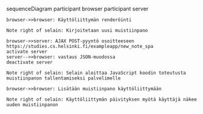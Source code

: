 sequenceDiagram
    participant browser
    participant server

    browser->>browser: Käyttöliittymän renderöinti

    Note right of selain: Kirjoitetaan uusi muistiinpano

    browser->>server: AJAX POST-pyyntö osoitteeseen https://studies.cs.helsinki.fi/exampleapp/new_note_spa
    activate server
    server-->>browser: vastaus JSON-muodossa
    deactivate server

    Note right of selain: Selain aloittaa JavaScript koodin toteutusta muistiinpanon tallentamiseksi palvelimelle

    browser->>browser: Lisätään muistiinpano käyttöliittymään

    Note right of selain: Käyttöliittymän päivityksen myötä käyttäjä näkee uuden muistiinpanon
